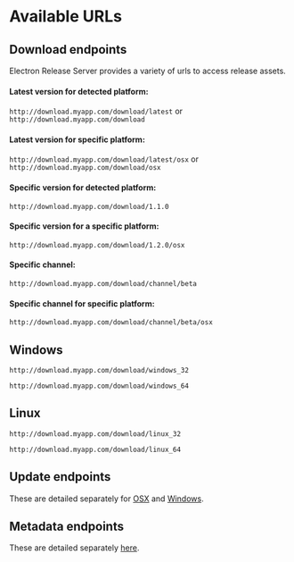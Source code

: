 # Available URLs
## Download endpoints
Electron Release Server provides a variety of urls to access release assets.

#### Latest version for detected platform:
`http://download.myapp.com/download/latest` or `http://download.myapp.com/download`
#### Latest version for specific platform:
`http://download.myapp.com/download/latest/osx` or `http://download.myapp.com/download/osx`
#### Specific version for detected platform:
`http://download.myapp.com/download/1.1.0`
#### Specific version for a specific platform:
`http://download.myapp.com/download/1.2.0/osx`
#### Specific channel:
`http://download.myapp.com/download/channel/beta`
#### Specific channel for specific platform:
`http://download.myapp.com/download/channel/beta/osx`

## Windows
`http://download.myapp.com/download/windows_32`

`http://download.myapp.com/download/windows_64`

## Linux

`http://download.myapp.com/download/linux_32`

`http://download.myapp.com/download/linux_64`

## Update endpoints
These are detailed separately for [OSX](update-osx.md) and [Windows](update-windows.md).

## Metadata endpoints
These are detailed separately [here](api.md).
